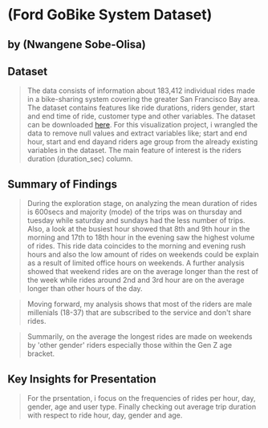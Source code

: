 # (Ford GoBike System Dataset)
## by (Nwangene Sobe-Olisa)


## Dataset

> The data consists of information about 183,412 individual rides made in a bike-sharing system covering the greater San Francisco Bay area. The dataset contains features like ride durations, riders gender, start and end time of ride, customer type and other variables. The dataset can be downloaded [here](https://video.udacity-data.com/topher/2020/October/5f91cf38_201902-fordgobike-tripdata/201902-fordgobike-tripdata.csv/).
> For this visualization project, i wrangled the data to remove null values and extract variables like; start and end hour, start and end dayand riders age group from the already existing variables in the dataset.
> The main feature of interest is the riders duration (duration_sec) column. 

## Summary of Findings

>During the exploration stage, on analyzing the mean duration of rides is 600secs and majority (mode) of the trips was on thursday and tuesday while saturday and sundays had the less number of trips. Also, a look at the busiest hour showed that 8th and 9th hour in the morning and 17th to 18th hour in the evening saw the highest volume of rides. This ride data coincides to the morning and evening rush hours and also the low amount of rides on weekends could be explain as a result of limited office hours on weekends. A further analysis showed that weekend rides are on the average longer than the rest of the week while rides around 2nd and 3rd hour are on the average longer than other hours of the day. 

> Moving forward, my analysis shows that most of the riders are male millenials (18-37) that are subscribed to the service and don't share rides. 

> Summarily, on the average the longest rides are made on weekends by 'other gender' riders especially those within the Gen Z age bracket.

## Key Insights for Presentation

> For the prsentation, i focus on the frequencies of rides per hour, day, gender, age and user type. Finally checking out average trip duration with respect to ride hour, day, gender and age.